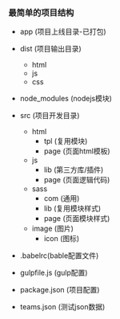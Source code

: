 ### 最简单的项目结构
*	app (项目上线目录-已打包)

*   dist (项目输出目录)
	* html
    * js
    * css
*   node_modules   (nodejs模块)
*   src (项目开发目录)  
	*  html
		* tpl (复用模块)
        * page (页面html模板)
	*  js
		* lib  (第三方库/插件)
        * page (页面逻辑代码)
	* sass
		* com  (通用)
        * lib  (复用模块样式)
        * page (页面模块样式)  
	* image (图片)
		* icon (图标)
*    .babelrc(bable配置文件)
*   gulpfile.js        (gulp配置)
*   package.json    (项目配置)
*   teams.json    (测试json数据)

